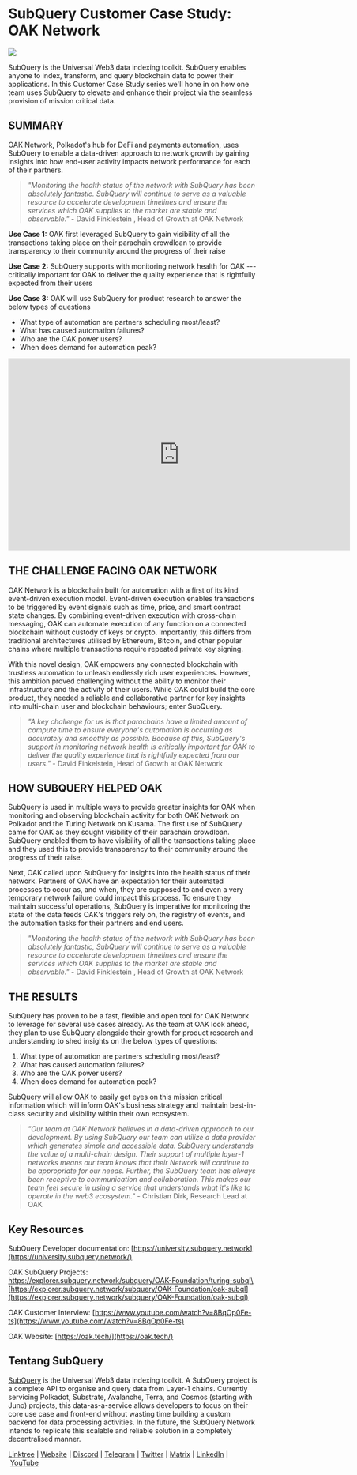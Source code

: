 # SubQuery Customer Case Study: OAK Network

![](https://miro.medium.com/max/1400/0*qMnbWDWZg-RnVoQC)

SubQuery is the Universal Web3 data indexing toolkit. SubQuery enables anyone to index, transform, and query blockchain data to power their applications. In this Customer Case Study series we'll hone in on how one team uses SubQuery to elevate and enhance their project via the seamless provision of mission critical data.

## SUMMARY

OAK Network, Polkadot's hub for DeFi and payments automation, uses SubQuery to enable a data-driven approach to network growth by gaining insights into how end-user activity impacts network performance for each of their partners.

> _"Monitoring the health status of the network with SubQuery has been absolutely fantastic. SubQuery will continue to serve as a valuable resource to accelerate development timelines and ensure the services which OAK supplies to the market are stable and observable."_ - David Finklestein , Head of Growth at OAK Network

**Use Case 1:** OAK first leveraged SubQuery to gain visibility of all the transactions taking place on their parachain crowdloan to provide transparency to their community around the progress of their raise

**Use Case 2:** SubQuery supports with monitoring network health for OAK --- critically important for OAK to deliver the quality experience that is rightfully expected from their users

**Use Case 3:** OAK will use SubQuery for product research to answer the below types of questions

- What type of automation are partners scheduling most/least?
- What has caused automation failures?
- Who are the OAK power users?
- When does demand for automation peak?

<iframe width="692" height="389" src="https://www.youtube.com/embed/8BqOp0Fe-ts" title="SubQuery Customer Interview - OAK Network" frameborder="0" allow="accelerometer; autoplay; clipboard-write; encrypted-media; gyroscope; picture-in-picture" allowfullscreen></iframe>

## THE CHALLENGE FACING OAK NETWORK

OAK Network is a blockchain built for automation with a first of its kind event-driven execution model. Event-driven execution enables transactions to be triggered by event signals such as time, price, and smart contract state changes. By combining event-driven execution with cross-chain messaging, OAK can automate execution of any function on a connected blockchain without custody of keys or crypto. Importantly, this differs from traditional architectures utilised by Ethereum, Bitcoin, and other popular chains where multiple transactions require repeated private key signing.

With this novel design, OAK empowers any connected blockchain with trustless automation to unleash endlessly rich user experiences. However, this ambition proved challenging without the ability to monitor their infrastructure and the activity of their users. While OAK could build the core product, they needed a reliable and collaborative partner for key insights into multi-chain user and blockchain behaviours; enter SubQuery.

> _"A key challenge for us is that parachains have a limited amount of compute time to ensure everyone's automation is occurring as accurately and smoothly as possible. Because of this, SubQuery's support in monitoring network health is critically important for OAK to deliver the quality experience that is rightfully expected from our users."_ - David Finkelstein, Head of Growth at OAK Network

## HOW SUBQUERY HELPED OAK

SubQuery is used in multiple ways to provide greater insights for OAK when monitoring and observing blockchain activity for both OAK Network on Polkadot and the Turing Network on Kusama. The first use of SubQuery came for OAK as they sought visibility of their parachain crowdloan. SubQuery enabled them to have visibility of all the transactions taking place and they used this to provide transparency to their community around the progress of their raise.

Next, OAK called upon SubQuery for insights into the health status of their network. Partners of OAK have an expectation for their automated processes to occur as, and when, they are supposed to and even a very temporary network failure could impact this process. To ensure they maintain successful operations, SubQuery is imperative for monitoring the state of the data feeds OAK's triggers rely on, the registry of events, and the automation tasks for their partners and end users.

> _"Monitoring the health status of the network with SubQuery has been absolutely fantastic, SubQuery will continue to serve as a valuable resource to accelerate development timelines and ensure the services which OAK supplies to the market are stable and observable."_ - David Finklestein , Head of Growth at OAK Network

## THE RESULTS

SubQuery has proven to be a fast, flexible and open tool for OAK Network to leverage for several use cases already. As the team at OAK look ahead, they plan to use SubQuery alongside their growth for product research and understanding to shed insights on the below types of questions:

1.  What type of automation are partners scheduling most/least?
2.  What has caused automation failures?
3.  Who are the OAK power users?
4.  When does demand for automation peak?

SubQuery will allow OAK to easily get eyes on this mission critical information which will inform OAK's business strategy and maintain best-in-class security and visibility within their own ecosystem.

> _"Our team at OAK Network believes in a data-driven approach to our development. By using SubQuery our team can utilize a data provider which generates simple and accessible data. SubQuery understands the value of a multi-chain design. Their support of multiple layer-1 networks means our team knows that their Network will continue to be appropriate for our needs. Further, the SubQuery team has always been receptive to communication and collaboration. This makes our team feel secure in using a service that understands what it's like to operate in the web3 ecosystem."_ - Christian Dirk, Research Lead at OAK

## Key Resources

SubQuery Developer documentation: [https://university.subquery.network](https://university.subquery.network/)

OAK SubQuery Projects:\
[https://explorer.subquery.network/subquery/OAK-Foundation/turing-subql\
](https://explorer.subquery.network/subquery/OAK-Foundation/turing-subql)[https://explorer.subquery.network/subquery/OAK-Foundation/oak-subql](https://explorer.subquery.network/subquery/OAK-Foundation/oak-subql)

OAK Customer Interview: [https://www.youtube.com/watch?v=8BqOp0Fe-ts](https://www.youtube.com/watch?v=8BqOp0Fe-ts)

OAK Website: [https://oak.tech/](https://oak.tech/)

## Tentang SubQuery

[SubQuery](https://subquery.network/) is the Universal Web3 data indexing toolkit. A SubQuery project is a complete API to organise and query data from Layer-1 chains. Currently servicing Polkadot, Substrate, Avalanche, Terra, and Cosmos (starting with Juno) projects, this data-as-a-service allows developers to focus on their core use case and front-end without wasting time building a custom backend for data processing activities. In the future, the SubQuery Network intends to replicate this scalable and reliable solution in a completely decentralised manner.

​​[Linktree](https://linktr.ee/subquerynetwork) | [Website](https://subquery.network/) | [Discord](https://discord.com/invite/78zg8aBSMG) | [Telegram](https://t.me/subquerynetwork) | [Twitter](https://twitter.com/subquerynetwork) | [Matrix](https://matrix.to/#/#subquery:matrix.org) | [LinkedIn](https://www.linkedin.com/company/subquery) | [YouTube](https://www.youtube.com/channel/UCi1a6NUUjegcLHDFLr7CqLw)
